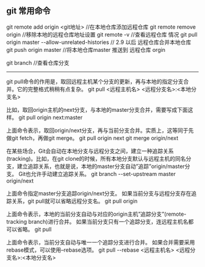 ## git 常用命令
git remote add origin <git地址>   //在本地仓库添加远程仓库
git remote remove origin    //移除本地的远程仓库地址设置
git remote -v       //查看远程仓库 情况
git pull origin master --allow-unrelated-histories      //  2.9 以后 远程仓库合并本地仓库
git push origin master      //将本地仓库master 推送到 远程仓库 orgin

git branch  //查看仓库分支

-------------------------------------------------------------------------------------------------

git pull命令的作用是，取回远程主机某个分支的更新，再与本地的指定分支合并。它的完整格式稍稍有点复杂。
git pull <远程主机名> <远程分支名>:<本地分支名>

比如，取回origin主机的next分支，与本地的master分支合并，需要写成下面这样。
git pull origin next:master

上面命令表示，取回origin/next分支，再与当前分支合并。实质上，这等同于先做git fetch，再做git merge。
git pull origin next
git merge origin/next

在某些场合，Git会自动在本地分支与远程分支之间，建立一种追踪关系(tracking)。比如，在git clone的时候，所有本地分支默认与远程主机的同名分支，建立追踪关系，也就是说，本地的master分支自动”追踪”origin/master分支。
Git也允许手动建立追踪关系。
git branch --set-upstream master origin/next

上面命令指定master分支追踪origin/next分支。
如果当前分支与远程分支存在追踪关系，git pull就可以省略远程分支名。
git pull origin

上面命令表示，本地的当前分支自动与对应的origin主机”追踪分支”(remote-tracking branch)进行合并。
如果当前分支只有一个追踪分支，连远程主机名都可以省略。
git pull

上面命令表示，当前分支自动与唯一一个追踪分支进行合并。
如果合并需要采用rebase模式，可以使用–rebase选项。
 git pull --rebase <远程主机名> <远程分支名>:<本地分支名>
